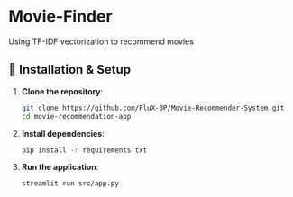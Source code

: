 # Movie-Finder
Using TF-IDF vectorization to recommend movies 

## 🔧 Installation & Setup
1. **Clone the repository**:
   ```sh
   git clone https://github.com/FluX-0P/Movie-Recommender-System.git
   cd movie-recommendation-app
   ```
2. **Install dependencies**:
   ```sh
   pip install -r requirements.txt
   ```
3. **Run the application**:
   ```sh
   streamlit run src/app.py
